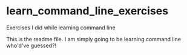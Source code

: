 # learn_command_line_exercises

Exercises I did while learning command line

This is the readme file. I am simply going to be learning command line
who'd've guessed?!

